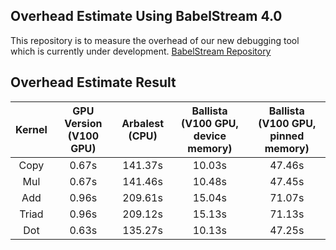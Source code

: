 ## Overhead Estimate Using BabelStream 4.0
This repository is to measure the overhead of our new debugging tool which is currently under development.
[BabelStream Repository](https://github.com/UoB-HPC/BabelStream)

## Overhead Estimate Result

| **Kernel** | **GPU Version (V100 GPU)** | **Arbalest (CPU)** | **Ballista (V100 GPU, device memory)** | **Ballista (V100 GPU, pinned memory)** |
|:---:|:---:|:---:|:---:|:---:|
| Copy | 0.67s | 141.37s | 10.03s | 47.46s |
| Mul | 0.67s | 141.46s | 10.48s | 47.45s |
| Add | 0.96s | 209.61s | 15.04s | 71.07s |
| Triad | 0.96s | 209.12s | 15.13s | 71.13s |
| Dot | 0.63s | 135.27s | 10.13s | 47.25s |


